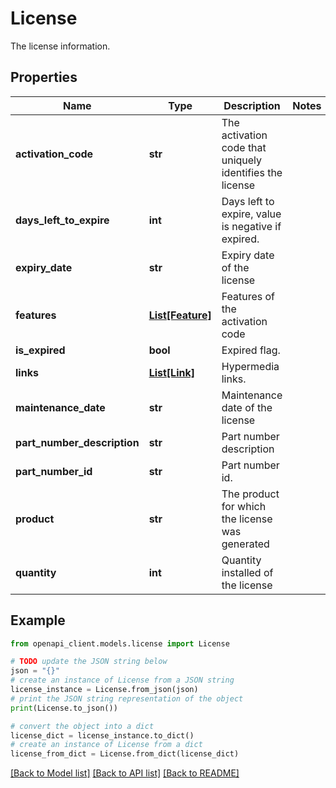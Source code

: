 # License

The license information.

## Properties

Name | Type | Description | Notes
------------ | ------------- | ------------- | -------------
**activation_code** | **str** | The activation code that uniquely identifies the license | 
**days_left_to_expire** | **int** | Days left to expire, value is negative if expired. | 
**expiry_date** | **str** | Expiry date of the license | 
**features** | [**List[Feature]**](Feature.md) | Features of the activation code | 
**is_expired** | **bool** | Expired flag. | 
**links** | [**List[Link]**](Link.md) | Hypermedia links. | 
**maintenance_date** | **str** | Maintenance date of the license | 
**part_number_description** | **str** | Part number description | 
**part_number_id** | **str** | Part number id. | 
**product** | **str** | The product for which the license was generated | 
**quantity** | **int** | Quantity installed of the license | 

## Example

```python
from openapi_client.models.license import License

# TODO update the JSON string below
json = "{}"
# create an instance of License from a JSON string
license_instance = License.from_json(json)
# print the JSON string representation of the object
print(License.to_json())

# convert the object into a dict
license_dict = license_instance.to_dict()
# create an instance of License from a dict
license_from_dict = License.from_dict(license_dict)
```
[[Back to Model list]](../README.md#documentation-for-models) [[Back to API list]](../README.md#documentation-for-api-endpoints) [[Back to README]](../README.md)


